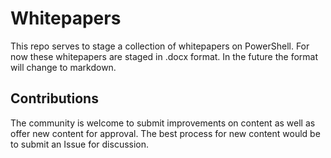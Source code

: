Whitepapers
========

This repo serves to stage a collection of whitepapers on PowerShell.  For now these whitepapers are staged in .docx format.  In the future the format will change to markdown.

## Contributions
The community is welcome to submit improvements on content as well as offer new content for approval.  The best process for new content would be to submit an Issue for discussion.